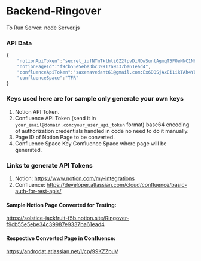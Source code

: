 # Backend-Ringover

To Run Server: node Server.js 

### API Data
```javascript
{
    "notionApiToken":"secret_iufNTmTklhliGZ2lpvDiNDwSuntAgmqT5FOeNNC1NbF",
    "notionPageId":"f9cb55e5ebe3bc39917a9337ba61ead4",
    "confluenceApiToken":"saxenavedant61@gmail.com:Ex6DQSjAxEi1ikTAh4YE1790",
    "confluenceSpace":"TFR"
}
```

### Keys used here are for sample only generate your own keys
1. Notion API Token.
2. Confluence API Token (send it in `your_email@domain.com:your_user_api_token` format) base64 encoding of authorization credentials handled in code no need to do it manually.
3. Page ID of Notion Page to be converted.
4. Confluence Space Key Confluence Space where page will be generated.

### Links to generate API Tokens
1. Notion: https://www.notion.com/my-integrations
2. Confluence: https://developer.atlassian.com/cloud/confluence/basic-auth-for-rest-apis/
 
#### Sample Notion Page Converted for Testing:
https://solstice-jackfruit-f5b.notion.site/Ringover-f9cb55e5ebe34c39987e9337ba61ead4

#### Respective Converted Page in Confluence:
https://androdat.atlassian.net/l/cp/99KZZpuV
